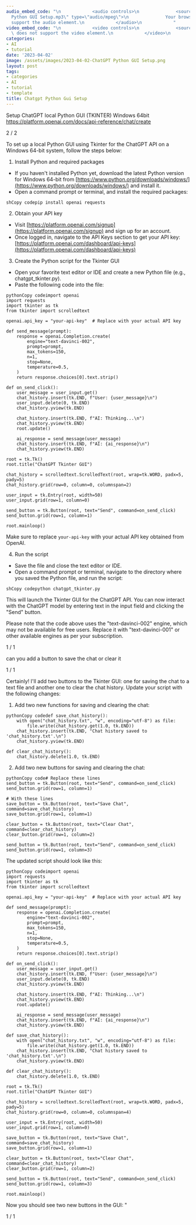 ```yaml
---
audio_embed_code: "\n            <audio controls>\n              <source src=\"/assets/audio/2023-04-02-ChatGPT
  Python GUI Setup.mp3\" type=\"audio/mpeg\">\n              Your browser does not
  support the audio element.\n            </audio>\n            "
video_embed_code: "\n            <video controls>\n              <source src=\"/output_video/default.mp4\" type=\"video/mpeg\">\n              Your browser\
  \ does not support the video element.\n            </video>\n            "
categories:
- AI
- tutorial
date: '2023-04-02'
image: /assets/images/2023-04-02-ChatGPT Python GUI Setup.png
layout: post
tags:
- categories
- AI
- tutorial
- template
title: Chatgpt Python Gui Setup
---
```


Setup ChatGPT local Python GUI (TKINTER) Windows 64bit https://platform.openai.com/docs/api-reference/chat/create

2 / 2

To set up a local Python GUI using Tkinter for the ChatGPT API on a Windows 64-bit system, follow the steps below:

1.  Install Python and required packages

-   If you haven't installed Python yet, download the latest Python version for Windows 64-bit from [https://www.python.org/downloads/windows/](https://www.python.org/downloads/windows/) and install it.
-   Open a command prompt or terminal, and install the required packages:

```
shCopy codepip install openai requests

```

2.  Obtain your API key

-   Visit [https://platform.openai.com/signup](https://platform.openai.com/signup) and sign up for an account.
-   Once logged in, navigate to the API Keys section to get your API key: [https://platform.openai.com/dashboard/api-keys](https://platform.openai.com/dashboard/api-keys)

3.  Create the Python script for the Tkinter GUI

-   Open your favorite text editor or IDE and create a new Python file (e.g., chatgpt\_tkinter.py).
-   Paste the following code into the file:

```
pythonCopy codeimport openai
import requests
import tkinter as tk
from tkinter import scrolledtext

openai.api_key = "your-api-key"  # Replace with your actual API key

def send_message(prompt):
    response = openai.Completion.create(
        engine="text-davinci-002",
        prompt=prompt,
        max_tokens=150,
        n=1,
        stop=None,
        temperature=0.5,
    )
    return response.choices[0].text.strip()

def on_send_click():
    user_message = user_input.get()
    chat_history.insert(tk.END, f"User: {user_message}\n")
    user_input.delete(0, tk.END)
    chat_history.yview(tk.END)

    chat_history.insert(tk.END, f"AI: Thinking...\n")
    chat_history.yview(tk.END)
    root.update()

    ai_response = send_message(user_message)
    chat_history.insert(tk.END, f"AI: {ai_response}\n")
    chat_history.yview(tk.END)

root = tk.Tk()
root.title("ChatGPT Tkinter GUI")

chat_history = scrolledtext.ScrolledText(root, wrap=tk.WORD, padx=5, pady=5)
chat_history.grid(row=0, column=0, columnspan=2)

user_input = tk.Entry(root, width=50)
user_input.grid(row=1, column=0)

send_button = tk.Button(root, text="Send", command=on_send_click)
send_button.grid(row=1, column=1)

root.mainloop()

```

Make sure to replace `your-api-key` with your actual API key obtained from OpenAI.

4.  Run the script

-   Save the file and close the text editor or IDE.
-   Open a command prompt or terminal, navigate to the directory where you saved the Python file, and run the script:

```
shCopy codepython chatgpt_tkinter.py

```

This will launch the Tkinter GUI for the ChatGPT API. You can now interact with the ChatGPT model by entering text in the input field and clicking the "Send" button.

Please note that the code above uses the "text-davinci-002" engine, which may not be available for free users. Replace it with "text-davinci-001" or other available engines as per your subscription.

1 / 1

can you add a button to save the chat or clear it

1 / 1

Certainly! I'll add two buttons to the Tkinter GUI: one for saving the chat to a text file and another one to clear the chat history. Update your script with the following changes:

1.  Add two new functions for saving and clearing the chat:

```
pythonCopy codedef save_chat_history():
    with open("chat_history.txt", "w", encoding="utf-8") as file:
        file.write(chat_history.get(1.0, tk.END))
    chat_history.insert(tk.END, "Chat history saved to 'chat_history.txt'.\n")
    chat_history.yview(tk.END)

def clear_chat_history():
    chat_history.delete(1.0, tk.END)

```

2.  Add two new buttons for saving and clearing the chat:

```
pythonCopy code# Replace these lines
send_button = tk.Button(root, text="Send", command=on_send_click)
send_button.grid(row=1, column=1)

# With these lines
save_button = tk.Button(root, text="Save Chat", command=save_chat_history)
save_button.grid(row=1, column=1)

clear_button = tk.Button(root, text="Clear Chat", command=clear_chat_history)
clear_button.grid(row=1, column=2)

send_button = tk.Button(root, text="Send", command=on_send_click)
send_button.grid(row=1, column=3)

```

The updated script should look like this:

```
pythonCopy codeimport openai
import requests
import tkinter as tk
from tkinter import scrolledtext

openai.api_key = "your-api-key"  # Replace with your actual API key

def send_message(prompt):
    response = openai.Completion.create(
        engine="text-davinci-002",
        prompt=prompt,
        max_tokens=150,
        n=1,
        stop=None,
        temperature=0.5,
    )
    return response.choices[0].text.strip()

def on_send_click():
    user_message = user_input.get()
    chat_history.insert(tk.END, f"User: {user_message}\n")
    user_input.delete(0, tk.END)
    chat_history.yview(tk.END)

    chat_history.insert(tk.END, f"AI: Thinking...\n")
    chat_history.yview(tk.END)
    root.update()

    ai_response = send_message(user_message)
    chat_history.insert(tk.END, f"AI: {ai_response}\n")
    chat_history.yview(tk.END)

def save_chat_history():
    with open("chat_history.txt", "w", encoding="utf-8") as file:
        file.write(chat_history.get(1.0, tk.END))
    chat_history.insert(tk.END, "Chat history saved to 'chat_history.txt'.\n")
    chat_history.yview(tk.END)

def clear_chat_history():
    chat_history.delete(1.0, tk.END)

root = tk.Tk()
root.title("ChatGPT Tkinter GUI")

chat_history = scrolledtext.ScrolledText(root, wrap=tk.WORD, padx=5, pady=5)
chat_history.grid(row=0, column=0, columnspan=4)

user_input = tk.Entry(root, width=50)
user_input.grid(row=1, column=0)

save_button = tk.Button(root, text="Save Chat", command=save_chat_history)
save_button.grid(row=1, column=1)

clear_button = tk.Button(root, text="Clear Chat", command=clear_chat_history)
clear_button.grid(row=1, column=2)

send_button = tk.Button(root, text="Send", command=on_send_click)
send_button.grid(row=1, column=3)

root.mainloop()

```

Now you should see two new buttons in the GUI: "

1 / 1